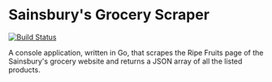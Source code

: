 # Sainsbury's Grocery Scraper

[![Build Status](https://travis-ci.org/danbondd/sainsburys-scraper-go.svg?branch=master)](https://travis-ci.org/danbondd/sainsburys-scraper-go)

A console application, written in Go, that scrapes the Ripe Fruits page of the Sainsbury's grocery website and returns a JSON array of all the listed products.
